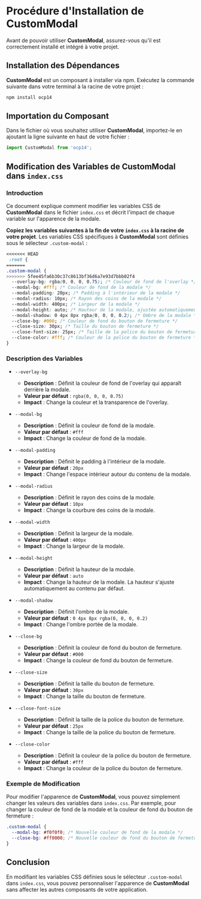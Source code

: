 
# Procédure d'Installation de CustomModal

Avant de pouvoir utiliser **CustomModal**, assurez-vous qu'il est correctement installé et intégré à votre projet.

## Installation des Dépendances

**CustomModal** est un composant à installer via npm. Exécutez la commande suivante dans votre terminal à la racine de votre projet :

```bash
npm install ocp14
```

## Importation du Composant

Dans le fichier où vous souhaitez utiliser **CustomModal**, importez-le en ajoutant la ligne suivante en haut de votre fichier :

```javascript
import CustomModal from 'ocp14';
```

## Modification des Variables de CustomModal dans `index.css`

### Introduction

Ce document explique comment modifier les variables CSS de **CustomModal** dans le fichier `index.css` et décrit l'impact de chaque variable sur l'apparence de la modale.

**Copiez les variables suivantes à la fin de votre `index.css` à la racine de votre projet**. Les variables CSS spécifiques à **CustomModal** sont définies sous le sélecteur `.custom-modal` :

```css
<<<<<<< HEAD
 :root {
=======
.custom-modal {
>>>>>>> 5fee45fa6b30c37c8613bf36d6a7e93d7bbb02f4
  --overlay-bg: rgba(0, 0, 0, 0.75); /* Couleur de fond de l'overlay */
  --modal-bg: #fff; /* Couleur de fond de la modale */
  --modal-padding: 20px; /* Padding à l'intérieur de la modale */
  --modal-radius: 10px; /* Rayon des coins de la modale */
  --modal-width: 400px; /* Largeur de la modale */
  --modal-height: auto; /* Hauteur de la modale, ajustée automatiquement */
  --modal-shadow: 0 4px 8px rgba(0, 0, 0, 0.2); /* Ombre de la modale */
  --close-bg: #000; /* Couleur de fond du bouton de fermeture */
  --close-size: 30px; /* Taille du bouton de fermeture */
  --close-font-size: 25px; /* Taille de la police du bouton de fermeture */
  --close-color: #fff; /* Couleur de la police du bouton de fermeture */
}
```

### Description des Variables

- `--overlay-bg`
  - **Description** : Définit la couleur de fond de l'overlay qui apparaît derrière la modale.
  - **Valeur par défaut** : `rgba(0, 0, 0, 0.75)`
  - **Impact** : Change la couleur et la transparence de l'overlay.

- `--modal-bg`
  - **Description** : Définit la couleur de fond de la modale.
  - **Valeur par défaut** : `#fff`
  - **Impact** : Change la couleur de fond de la modale.

- `--modal-padding`
  - **Description** : Définit le padding à l'intérieur de la modale.
  - **Valeur par défaut** : `20px`
  - **Impact** : Change l'espace intérieur autour du contenu de la modale.

- `--modal-radius`
  - **Description** : Définit le rayon des coins de la modale.
  - **Valeur par défaut** : `10px`
  - **Impact** : Change la courbure des coins de la modale.

- `--modal-width`
  - **Description** : Définit la largeur de la modale.
  - **Valeur par défaut** : `400px`
  - **Impact** : Change la largeur de la modale.

- `--modal-height`
  - **Description** : Définit la hauteur de la modale.
  - **Valeur par défaut** : `auto`
  - **Impact** : Change la hauteur de la modale. La hauteur s'ajuste automatiquement au contenu par défaut.

- `--modal-shadow`
  - **Description** : Définit l'ombre de la modale.
  - **Valeur par défaut** : `0 4px 8px rgba(0, 0, 0, 0.2)`
  - **Impact** : Change l'ombre portée de la modale.

- `--close-bg`
  - **Description** : Définit la couleur de fond du bouton de fermeture.
  - **Valeur par défaut** : `#000`
  - **Impact** : Change la couleur de fond du bouton de fermeture.

- `--close-size`
  - **Description** : Définit la taille du bouton de fermeture.
  - **Valeur par défaut** : `30px`
  - **Impact** : Change la taille du bouton de fermeture.

- `--close-font-size`
  - **Description** : Définit la taille de la police du bouton de fermeture.
  - **Valeur par défaut** : `25px`
  - **Impact** : Change la taille de la police du bouton de fermeture.

- `--close-color`
  - **Description** : Définit la couleur de la police du bouton de fermeture.
  - **Valeur par défaut** : `#fff`
  - **Impact** : Change la couleur de la police du bouton de fermeture.

### Exemple de Modification

Pour modifier l'apparence de **CustomModal**, vous pouvez simplement changer les valeurs des variables dans `index.css`. Par exemple, pour changer la couleur de fond de la modale et la couleur de fond du bouton de fermeture :

```css
.custom-modal {
  --modal-bg: #f0f0f0; /* Nouvelle couleur de fond de la modale */
  --close-bg: #ff0000; /* Nouvelle couleur de fond du bouton de fermeture */
}
```

## Conclusion

En modifiant les variables CSS définies sous le sélecteur `.custom-modal` dans `index.css`, vous pouvez personnaliser l'apparence de **CustomModal** sans affecter les autres composants de votre application.

